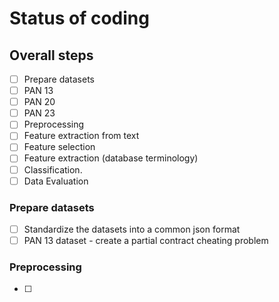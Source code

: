 # Status of coding 

## Overall steps 
- [ ]  Prepare datasets 
 - [ ] PAN 13
 - [ ] PAN 20
 - [ ] PAN 23
- [ ] Preprocessing 
 - [ ] Feature extraction from text 
- [ ] Feature selection
- [ ] Feature extraction (database terminology)
- [ ] Classification. 
- [ ] Data Evaluation 

### Prepare datasets 
- [ ] Standardize the datasets into a common json format
- [ ] PAN 13 dataset - create a partial contract cheating problem 

### Preprocessing 
- [ ]